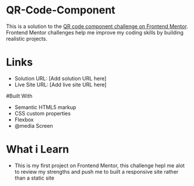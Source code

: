 # QR-Code-Component

This is a solution to the [QR code component challenge on Frontend Mentor](https://www.frontendmentor.io/challenges/qr-code-component-iux_sIO_H). 
Frontend Mentor challenges help me improve my coding skills by building realistic projects.

# Links 
- Solution URL: [Add solution URL here]
- Live Site URL: [Add live site URL here]

#Built With
- Semantic HTML5 markup
- CSS custom properties
- Flexbox
- @media Screen

# What i Learn
- This is my first project on Frontend Mentor, this challenge hepl me alot to review my strengths and push me to built a responsive site rather than a static site
  
